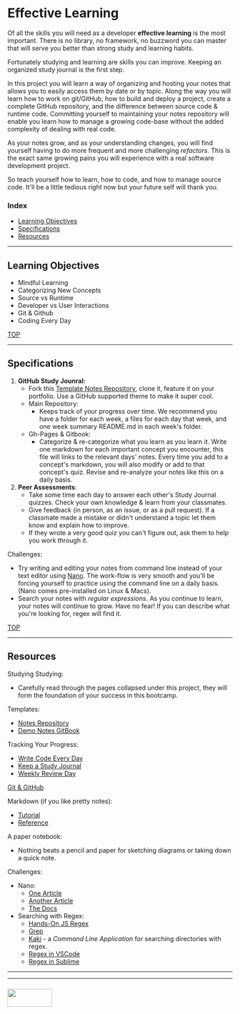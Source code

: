 # Effective Learning

Of all the skills you will need as a developer __effective learning__ is the most important.  There is no library, no framework, no buzzword you can master that will serve you better than strong study and learning habits.  

Fortunately studying and learning are skills you can improve.  Keeping an organized study journal is the first step.

In this project you will learn a way of organizing and hosting your notes that allows you to easily access them by date or by topic.  Along the way you will learn how to work on git/GitHub, how to build and deploy a project, create a complete GitHub repository, and the difference between source code & runtime code. Committing yourself to maintaining your notes repository will enable you learn how to manage a growing code-base without the added complexity of dealing with real code.  

As your notes grow, and as your understanding changes, you will find yourself having to do more frequent and more challenging _refactors_.  This is the exact same growing pains you will experience with a real software development project. 

So teach yourself how to learn, how to code, and how to manage source code. It'll be a little tedious right now but your future self will thank you.

### Index
* [Learning Objectives](#learning-objectives)
* [Specifications](#specifications)
* [Resources](#resources)  

---

## Learning Objectives

* Mindful Learning
* Categorizing New Concepts
* Source vs Runtime
* Developer vs User Interactions
* Git & Github
* Coding Every Day

[TOP](#index)

---

## Specifications

1. __GitHub Study Jounral:__
    * Fork this [Template Notes Repository](https://github.com/elewa-academy/study-journal-template), clone it, feature it on your portfolio. Use a GitHub supported theme to make it super cool.
    * Main Repository:
	    * Keeps track of your progress over time.  We recommend you have a folder for each week, a files for each day that week, and one week summary README.md in each week's folder.
    * Gh-Pages & Gitbook:
	    * Categorize & re-categorize what you learn as you learn it. Write one markdown for each important concept you encounter, this file will links to the relevant days' notes. Every time you add to a concept's markdown, you will also modify or add to that concept's quiz.  Revise and re-analyze your notes like this on a daily basis.
2. __Peer Assessments__:
    * Take some time each day to answer each other's Study Journal quizzes.  Check your own knowledge & learn from your classmates.  
    * Give feedback (in person, as an issue, or as a pull request).  If a classmate made a mistake or didn't understand a topic let them know and explain how to improve.  
    * If they wrote a very good quiz you can't figure out, ask them to help you work through it.

Challenges:
* Try writing and editing your notes from command line instead of your text editor using [Nano](https://www.howtogeek.com/howto/42980/the-beginners-guide-to-nano-the-linux-command-line-text-editor/). The work-flow is very smooth and you'll be forcing yourself to practice using the command line on a daily basis.  (Nano comes pre-installed on Linux & Macs).
* Search your notes with _regular expressions_. As you continue to learn, your notes will continue to grow.  Have no fear!  If you can describe what you're looking for, regex will find it.     


[TOP](#index)

---

## Resources

Studying Studying:
* Carefully read through the pages collapsed under this project, they will form the foundation of your success in this bootcamp.

Templates:
* [Notes Repository](https://github.com/elewa-academy/study-journal-template)
* [Demo Notes GitBook](https://elewa-academy.github.io/study-journal-template)

Tracking Your Progress:
* [Write Code Every Day](https://johnresig.com/blog/write-code-every-day/)
* [Keep a Study Journal](https://www.instatrick.com/writing-programming-journal/)
* [Weekly Review Day](https://www.youtube.com/watch?v=PlTrxpNaZI8)

[Git & GitHub](https://github.com/elewa-academy/General-Resources/blob/master/developer-tools/git-github/git-hub-concise.md)

Markdown (if you like pretty notes):
* [Tutorial](https://www.markdowntutorial.com)
* [Reference](https://guides.github.com/features/mastering-markdown/)


A paper notebook:  
* Nothing beats a pencil and paper for sketching diagrams or taking down a quick note.


Challenges:
* Nano:
    * [One Article](https://www.howtogeek.com/howto/42980/the-beginners-guide-to-nano-the-linux-command-line-text-editor/)
    * [Another Article](http://www.tuxradar.com/content/text-editing-nano-made-easy)
    * [The Docs](https://www.nano-editor.org/dist/v2.9/nano.html)
* Searching with Regex:
    * [Hands-On JS Regex](https://github.com/dwyl/learn-regex)
    * [Grep](https://linode.com/docs/tools-reference/tools/how-to-grep-for-text-in-files/)
    * [Kaki](https://github.com/fbeline/kaki) - a _Command Line Application_ for searching directories with regex.
    * [Regex in VSCode](https://msdn.microsoft.com/en-us/library/2k3te2cs.aspx)
    * [Regex in Sublime](http://docs.sublimetext.info/en/latest/search_and_replace/search_and_replace_overview.html)



___
___
### <a href="http://elewa.education/blog" target="_blank"><img src="https://user-images.githubusercontent.com/18554853/34921062-506450ae-f97d-11e7-875f-6feeb26ad72d.png" width="100" height="40"/></a>
